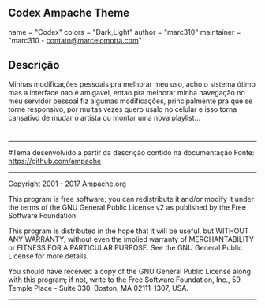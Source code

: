 ## Codex Ampache Theme ##

  name = "Codex"
  colors = "Dark,Light"
  author = "marc310"
  maintainer = "marc310 - contato@marcelomotta.com"

## Descrição

Minhas modificações pessoais pra melhorar meu uso, acho o sistema ótimo mas a interface nao é amigavel, entao pra melhorar minha navegação no meu servidor pessoal fiz algumas modificações, principalmente pra que se torne responsivo, por muitas vezes quero usalo no celular e isso torna cansativo de mudar o artista ou montar uma nova playlist...

#
#
#
*************************************************************************************

#Tema desenvolvido a partir da descrição contido na documentação
Fonte: https://github.com/ampache

*************************************************************************************

Copyright 2001 - 2017 Ampache.org

This program is free software; you can redistribute it and/or
modify it under the terms of the GNU General Public License v2
as published by the Free Software Foundation.

This program is distributed in the hope that it will be useful,
but WITHOUT ANY WARRANTY; without even the implied warranty of
MERCHANTABILITY or FITNESS FOR A PARTICULAR PURPOSE.  See the
GNU General Public License for more details.

You should have received a copy of the GNU General Public License
along with this program; if not, write to the Free Software
Foundation, Inc., 59 Temple Place - Suite 330, Boston, MA  02111-1307, USA.

*************************************************************************************
